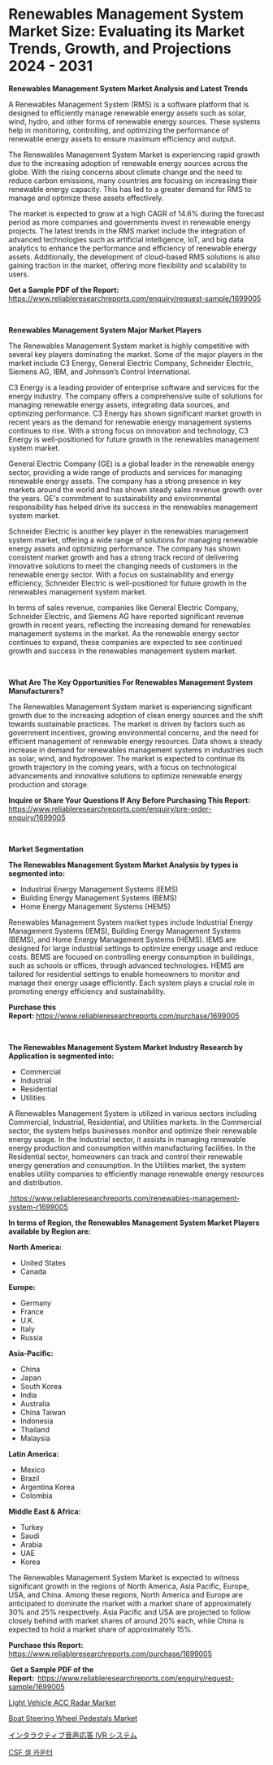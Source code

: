 <p><h1>Renewables Management System Market Size: Evaluating its Market Trends, Growth, and Projections 2024 - 2031</h1></p><p><strong>Renewables Management System Market Analysis and Latest Trends</strong></p>
<p><p>A Renewables Management System (RMS) is a software platform that is designed to efficiently manage renewable energy assets such as solar, wind, hydro, and other forms of renewable energy sources. These systems help in monitoring, controlling, and optimizing the performance of renewable energy assets to ensure maximum efficiency and output.</p><p>The Renewables Management System Market is experiencing rapid growth due to the increasing adoption of renewable energy sources across the globe. With the rising concerns about climate change and the need to reduce carbon emissions, many countries are focusing on increasing their renewable energy capacity. This has led to a greater demand for RMS to manage and optimize these assets effectively.</p><p>The market is expected to grow at a high CAGR of 14.6% during the forecast period as more companies and governments invest in renewable energy projects. The latest trends in the RMS market include the integration of advanced technologies such as artificial intelligence, IoT, and big data analytics to enhance the performance and efficiency of renewable energy assets. Additionally, the development of cloud-based RMS solutions is also gaining traction in the market, offering more flexibility and scalability to users.</p></p>
<p><strong>Get a Sample PDF of the Report:&nbsp;</strong> <a href="https://www.reliableresearchreports.com/enquiry/request-sample/1699005">https://www.reliableresearchreports.com/enquiry/request-sample/1699005</a></p>
<p>&nbsp;</p>
<p><strong>Renewables Management System Major Market Players</strong></p>
<p><p>The Renewables Management System market is highly competitive with several key players dominating the market. Some of the major players in the market include C3 Energy, General Electric Company, Schneider Electric, Siemens AG, IBM, and Johnson’s Control International.</p><p>C3 Energy is a leading provider of enterprise software and services for the energy industry. The company offers a comprehensive suite of solutions for managing renewable energy assets, integrating data sources, and optimizing performance. C3 Energy has shown significant market growth in recent years as the demand for renewable energy management systems continues to rise. With a strong focus on innovation and technology, C3 Energy is well-positioned for future growth in the renewables management system market.</p><p>General Electric Company (GE) is a global leader in the renewable energy sector, providing a wide range of products and services for managing renewable energy assets. The company has a strong presence in key markets around the world and has shown steady sales revenue growth over the years. GE's commitment to sustainability and environmental responsibility has helped drive its success in the renewables management system market.</p><p>Schneider Electric is another key player in the renewables management system market, offering a wide range of solutions for managing renewable energy assets and optimizing performance. The company has shown consistent market growth and has a strong track record of delivering innovative solutions to meet the changing needs of customers in the renewable energy sector. With a focus on sustainability and energy efficiency, Schneider Electric is well-positioned for future growth in the renewables management system market.</p><p>In terms of sales revenue, companies like General Electric Company, Schneider Electric, and Siemens AG have reported significant revenue growth in recent years, reflecting the increasing demand for renewables management systems in the market. As the renewable energy sector continues to expand, these companies are expected to see continued growth and success in the renewables management system market.</p></p>
<p>&nbsp;</p>
<p><strong>What Are The Key Opportunities For Renewables Management System Manufacturers?</strong></p>
<p><p>The Renewables Management System market is experiencing significant growth due to the increasing adoption of clean energy sources and the shift towards sustainable practices. The market is driven by factors such as government incentives, growing environmental concerns, and the need for efficient management of renewable energy resources. Data shows a steady increase in demand for renewables management systems in industries such as solar, wind, and hydropower. The market is expected to continue its growth trajectory in the coming years, with a focus on technological advancements and innovative solutions to optimize renewable energy production and storage.</p></p>
<p><strong>Inquire or Share Your Questions If Any Before Purchasing This Report:</strong> <a href="https://www.reliableresearchreports.com/enquiry/pre-order-enquiry/1699005">https://www.reliableresearchreports.com/enquiry/pre-order-enquiry/1699005</a></p>
<p>&nbsp;</p>
<p><strong>Market Segmentation</strong></p>
<p><strong>The Renewables Management System Market Analysis by types is segmented into:</strong></p>
<p><ul><li>Industrial Energy Management Systems (IEMS)</li><li>Building Energy Management Systems (BEMS)</li><li>Home Energy Management Systems (HEMS)</li></ul></p>
<p><p>Renewables Management System market types include Industrial Energy Management Systems (IEMS), Building Energy Management Systems (BEMS), and Home Energy Management Systems (HEMS). IEMS are designed for large industrial settings to optimize energy usage and reduce costs. BEMS are focused on controlling energy consumption in buildings, such as schools or offices, through advanced technologies. HEMS are tailored for residential settings to enable homeowners to monitor and manage their energy usage efficiently. Each system plays a crucial role in promoting energy efficiency and sustainability.</p></p>
<p><strong>Purchase this Report:&nbsp;</strong><a href="https://www.reliableresearchreports.com/purchase/1699005">https://www.reliableresearchreports.com/purchase/1699005</a></p>
<p>&nbsp;</p>
<p><strong>The Renewables Management System Market Industry Research by Application is segmented into:</strong></p>
<p><ul><li>Commercial</li><li>Industrial</li><li>Residential</li><li>Utilities</li></ul></p>
<p><p>A Renewables Management System is utilized in various sectors including Commercial, Industrial, Residential, and Utilities markets. In the Commercial sector, the system helps businesses monitor and optimize their renewable energy usage. In the Industrial sector, it assists in managing renewable energy production and consumption within manufacturing facilities. In the Residential sector, homeowners can track and control their renewable energy generation and consumption. In the Utilities market, the system enables utility companies to efficiently manage renewable energy resources and distribution.</p></p>
<p><a href="https://www.reliableresearchreports.com/renewables-management-system-r1699005">&nbsp;https://www.reliableresearchreports.com/renewables-management-system-r1699005</a></p>
<p><strong>In terms of Region, the Renewables Management System Market Players available by Region are:</strong></p>
<p>
    <p> <strong> North America: </strong>
        <ul>
            <li>United States</li>
            <li>Canada</li>
        </ul>
        </p> 
    <p> <strong> Europe: </strong>
        <ul>
            <li>Germany</li>
            <li>France</li>
            <li>U.K.</li>
            <li>Italy</li>
            <li>Russia</li>
        </ul>
        </p> 
    <p> <strong> Asia-Pacific: </strong>
        <ul>
            <li>China</li>
            <li>Japan</li>
            <li>South Korea</li>
            <li>India</li>
            <li>Australia</li>
            <li>China Taiwan</li>
            <li>Indonesia</li>
            <li>Thailand</li>
            <li>Malaysia</li>
        </ul>
        </p> 
    <p> <strong> Latin America: </strong>
        <ul>
            <li>Mexico</li>
            <li>Brazil</li>
            <li>Argentina Korea</li>
            <li>Colombia</li>
        </ul>
        </p> 
    <p> <strong> Middle East & Africa: </strong>
        <ul>
            <li>Turkey</li>
            <li>Saudi</li>
            <li>Arabia</li>
            <li>UAE</li>
            <li>Korea</li>
        </ul>
    </p>
    </p>
<p><p>The Renewables Management System Market is expected to witness significant growth in the regions of North America, Asia Pacific, Europe, USA, and China. Among these regions, North America and Europe are anticipated to dominate the market with a market share of approximately 30% and 25% respectively. Asia Pacific and USA are projected to follow closely behind with market shares of around 20% each, while China is expected to hold a market share of approximately 15%.</p></p>
<p><strong>Purchase this Report: </strong><a href="https://www.reliableresearchreports.com/purchase/1699005">https://www.reliableresearchreports.com/purchase/1699005</a></p>
<p>&nbsp;<strong>Get a Sample PDF of the Report:&nbsp;&nbsp;</strong><a href="https://www.reliableresearchreports.com/enquiry/request-sample/1699005">https://www.reliableresearchreports.com/enquiry/request-sample/1699005</a></p>
<p><strong></strong></p>
<p><p><a href="https://github.com/JermaineCrona2023/Market-Research-Report-List-1/blob/main/light-vehicle-acc-radar-market.md">Light Vehicle ACC Radar Market</a></p><p><a href="https://github.com/mabutironaldo/Market-Research-Report-List-4/blob/main/boat-steering-wheel-pedestals-market.md">Boat Steering Wheel Pedestals Market</a></p><p><a href="https://github.com/LeoraEber/Market-Research-Report-List-1/blob/main/5836546123748.md">インタラクティブ音声応答 IVR システム</a></p><p><a href="https://github.com/WilburKihn5676/Market-Research-Report-List-2/blob/main/9469231111812.md">CSF 셀 카운터</a></p></p>